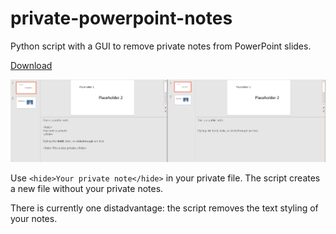 # private-powerpoint-notes

Python script with a GUI to remove private notes from PowerPoint slides.

<a href="/raw/master/gui/PrivatePowerPointNotes.exe">Download</a>

![example image](/slides/example.png)

Use `<hide>Your private note</hide>` in your private file. The script creates a new file without your private notes.

There is currently one distadvantage: the script removes the text styling of your notes.